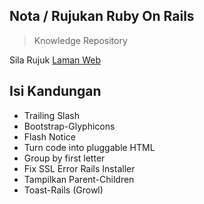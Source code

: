 ## Nota / Rujukan Ruby On Rails
> Knowledge Repository

Sila Rujuk [Laman Web](https://suffi90.github.io)

## Isi Kandungan

* Trailing Slash
* Bootstrap-Glyphicons
* Flash Notice
* Turn code into pluggable HTML	
* Group by first letter
* Fix SSL Error Rails Installer
* Tampilkan Parent-Children 
* Toast-Rails (Growl) 



